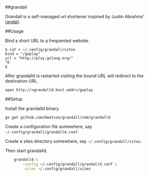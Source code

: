 ##grandall

Grandall is a self-managed url shortener inspired by Justin Abrahms'
[randall](https://github.com/justinabrahms/randall).

##Usage

Bind a short URL to a frequented website.

    $ cat > ~/.config/grandall/sites
    bind = "/goplay"
    url = "http://play.golang.org/"
    ^D
    $

After grandalld is restarted visiting the bound URL will redirect to the
destination URL.

    open http://<grandalld-host-addr>/goplay

##Setup

Install the grandalld binary.

    go get github.com/bmatsuo/grandall/cmd/grandalld

Create a configuration file somewhere, say `~/.config/grandall/grandalld.conf`.

Create a sites directory somewhere, say `~/.config/grandall/sites`.

Then start grandalld.

```sh
    grandalld \
        -config ~/.config/grandall/grandalld.conf \
        -sites ~/.config/grandall/sites
```
